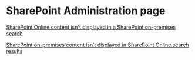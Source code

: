 ﻿# SharePoint Administration page

[SharePoint Online content isn't displayed in a SharePoint on-premises search](./sharepoint-online-content-is-not-displayed-in-a-sharepoint-on-premises-search.md)

[SharePoint on-premises content isn’t displayed in SharePoint Online search results](./sharepoint-on-premises-content-is-not-displayed-in-sharepoint-online-search-results.md)


